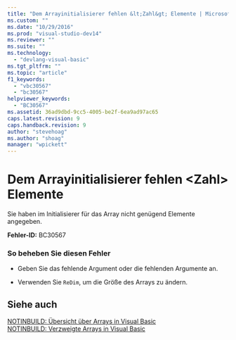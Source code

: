 ```yaml
---
title: "Dem Arrayinitialisierer fehlen &lt;Zahl&gt; Elemente | Microsoft Docs"
ms.custom: ""
ms.date: "10/29/2016"
ms.prod: "visual-studio-dev14"
ms.reviewer: ""
ms.suite: ""
ms.technology: 
  - "devlang-visual-basic"
ms.tgt_pltfrm: ""
ms.topic: "article"
f1_keywords: 
  - "vbc30567"
  - "bc30567"
helpviewer_keywords: 
  - "BC30567"
ms.assetid: 36ad9dbd-9cc5-4005-be2f-6ea9ad97ac65
caps.latest.revision: 9
caps.handback.revision: 9
author: "stevehoag"
ms.author: "shoag"
manager: "wpickett"
---
```

# Dem Arrayinitialisierer fehlen &lt;Zahl&gt; Elemente
Sie haben im Initialisierer für das Array nicht genügend Elemente angegeben.  
  
 **Fehler\-ID:** BC30567  
  
### So beheben Sie diesen Fehler  
  
-   Geben Sie das fehlende Argument oder die fehlenden Argumente an.  
  
-   Verwenden Sie `ReDim`, um die Größe des Arrays zu ändern.  
  
## Siehe auch  
 [NOTINBUILD: Übersicht über Arrays in Visual Basic](http://msdn.microsoft.com/de-de/ca50e2f2-b4d2-4c57-9169-9abbcc3392d8)   
 [NOTINBUILD: Verzweigte Arrays in Visual Basic](http://msdn.microsoft.com/de-de/05c12439-ee8f-4fef-ba75-b35402b67ab9)